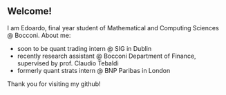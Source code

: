 ## Welcome!
I am Edoardo, final year student of Mathematical and Computing Sciences @ Bocconi.
About me:
- soon to be quant trading intern @ SIG in Dublin
- recently research assistant @ Bocconi Department of Finance, supervised by prof. Claudio Tebaldi
- formerly quant strats intern @ BNP Paribas in London

Thank you for visiting my github!
